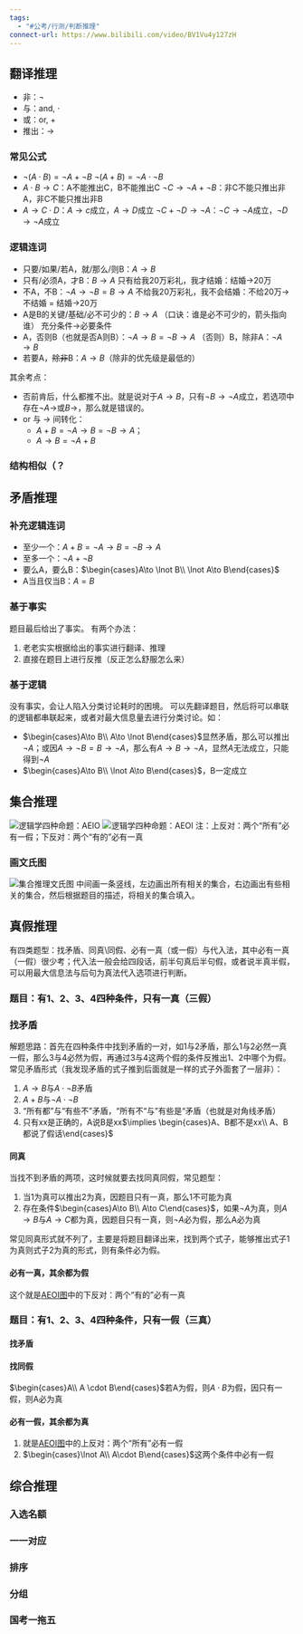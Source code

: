 ```yaml
---
tags:
  - "#公考/行测/判断推理"
connect-url: https://www.bilibili.com/video/BV1Vu4y127zH
---
```

## 翻译推理
- 非：$\lnot$
- 与：and, $\cdot$
- 或：or, $+$
- 推出：$\to$

### 常见公式
- $\lnot (A \cdot B)=\lnot A+\lnot B$
  $\lnot (A+B)=\lnot A\cdot \lnot B$
- $A \cdot B\to C$：A不能推出C，B不能推出C
  $\lnot C\to \lnot A+\lnot B$：非C不能只推出非A，非C不能只推出非B
- $A\to C\cdot D$：$A\to c$成立，$A\to D$成立
  $\lnot C + \lnot D\to \lnot A$：$\lnot C\to \lnot A$成立，$\lnot D\to \lnot A$成立

### 逻辑连词
- 只要/如果/若A，就/那么/则B：$A\to B$
- 只有/必须A，才B：$B\to A$
  只有给我20万彩礼，我才结婚：结婚→20万
- 不A，不B：$\lnot A\to \lnot B=B\to A$
  不给我20万彩礼，我不会结婚：不给20万→不结婚 = 结婚→20万
- A是B的关键/基础/必不可少的：$B\to A$ （⼝诀：谁是必不可少的，箭头指向谁）
  充分条件$\to$必要条件
- A，否则B（也就是否A则B）：$\lnot A\to B=\lnot B\to A$
  （否则）B，除非A：$\lnot A\to B$
- 若要A，~~除非~~B：$A\to B$（除非的优先级是最低的）

其余考点：
- 否前肯后，什么都推不出。就是说对于$A\to B$，只有$\lnot B\to \lnot A$成立，若选项中存在$\lnot A\to$或$B\to$，那么就是错误的。
- or 与 $\to$ 间转化：
    - $A+B=\lnot A\to B=\lnot B\to A$；
    - $A\to B=\lnot A+B$

### 结构相似（？
## 矛盾推理
### 补充逻辑连词
- 至少一个：$A+B=\lnot A\to B=\lnot B\to A$
- 至多一个：$\lnot A+\lnot B$
- 要么A，要么B：$\begin{cases}A\to \lnot B\\ \lnot A\to B\end{cases}$
- A当且仅当B：$A=B$
### 基于事实
题目最后给出了事实。
有两个办法：
1. 老老实实根据给出的事实进行翻译、推理
2. 直接在题目上进行反推（反正怎么舒服怎么来）

### 基于逻辑
没有事实，会让人陷入分类讨论耗时的困境。
可以先翻译题目，然后将可以串联的逻辑都串联起来，或者对最大信息量去进行分类讨论。如：
- $\begin{cases}A\to B\\ A\to \lnot B\end{cases}$显然矛盾，那么可以推出$\lnot A$；或因$A\to \lnot B=B\to \lnot A$，那么有$A\to B\to \lnot A$，显然$A$无法成立，只能得到$\lnot A$
- $\begin{cases}A\to B\\ \lnot A\to B\end{cases}$，B一定成立
## 集合推理
![逻辑学四种命题：AEIO](https://pic2.zhimg.com/v2-780825b836d54a730b320c3e1b8ae30d_1440w.jpg)
![逻辑学四种命题：AEOI](https://saduck.top/pdtl/jhtl.png)
注：上反对：两个“所有”必有一假；下反对：两个“有的”必有一真

### 画文氏图
![集合推理文氏图](集合推理文氏图.svg)
中间画一条竖线，左边画出所有相关的集合，右边画出有些相关的集合，然后根据题目的描述，将相关的集合填入。

## 真假推理
有四类题型：找矛盾、同真\同假、必有一真（或一假）与代入法，其中必有一真（一假）很少考；代入法一般会给四段话，前半句真后半句假，或者说半真半假，可以用最大信息法与后句为真法代入选项进行判断。

### 题目：有1、2、3、4四种条件，只有一真（三假）

### 找矛盾
解题思路：首先在四种条件中找到矛盾的一对，如1与2矛盾，那么1与2必然一真一假，那么3与4必然为假，再通过3与4这两个假的条件反推出1、2中哪个为假。
常见矛盾形式（我发现矛盾的式子推到后面就是一样的式子外面套了一层非）：
1. $A\to B$与$A\cdot \lnot B$矛盾
2. $A+B$与$\lnot A\cdot \lnot B$
3. “所有都”与“有些不”矛盾，“所有不“与”有些是“矛盾（也就是对角线矛盾）
4. 只有xx是正确的，A说B是xx$\implies \begin{cases}A、B都不是xx\\ A、B都说了假话\end{cases}$

#### 同真
当找不到矛盾的两项，这时候就要去找同真同假，常见题型：
1. 当1为真可以推出2为真，因题目只有一真，那么1不可能为真
2. 存在条件$\begin{cases}A\to B\\ A\to C\end{cases}$，如果$\lnot A$为真，则$A\to B$与$A\to C$都为真，因题目只有一真，则$\lnot A$必为假，那么A必为真

常见同真形式就不列了，主要是将题目翻译出来，找到两个式子，能够推出式子1为真则式子2为真的形式，则有条件必为假。

#### 必有一真，其余都为假
这个就是[AEOI图](https://saduck.top/pdtl/jhtl.png)中的下反对：两个“有的”必有一真

### 题目：有1、2、3、4四种条件，只有一假（三真）
#### 找矛盾
#### 找同假
$\begin{cases}A\\ A \cdot B\end{cases}$若A为假，则$A\cdot B$为假，因只有一假，则A必为真

#### 必有一假，其余都为真
1. 就是[AEOI图](https://saduck.top/pdtl/jhtl.png)中的上反对：两个“所有”必有一假
2. $\begin{cases}\lnot A\\ A\cdot B\end{cases}$这两个条件中必有一假

## 综合推理
### 入选名额
### 一一对应
### 排序
### 分组
### 国考一拖五